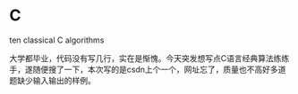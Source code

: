 # C
ten classical C algorithms

大学都毕业，代码没有写几行，实在是惭愧。今天突发想写点C语言经典算法练练手，遂随便搜了一下，本次写的是csdn上个一个，网址忘了，质量也不高好多道题缺少输入输出的样例。
